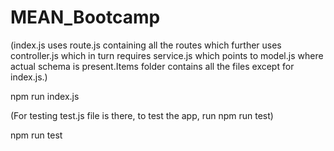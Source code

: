 # MEAN_Bootcamp


(index.js uses route.js containing all the routes which further uses controller.js which in turn requires service.js which points to model.js where actual schema is present.Items folder contains all the files except for index.js.)


npm run index.js


(For testing test.js file is there, to test the app, run npm run test)


npm run test
